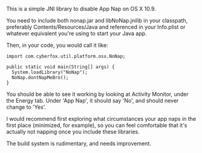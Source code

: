 This is a simple JNI library to disable App Nap on OS X 10.9.

You need to include both nonap.jar and libNoNap.jnilib in your
classpath, preferably Contents/Resources/Java and referenced in your
Info.plist or whatever equivalent you're using to start your Java app.

Then, in your code, you would call it like:

    import com.cyberfox.util.platform.osx.NoNap;
    
    public static void main(String[] args) {
      System.loadLibrary("NoNap");
      NoNap.dontNapMeBro();
    }

You should be able to see it working by looking at Activity Monitor,
under the Energy tab.  Under 'App Nap', it should say 'No', and should
never change to 'Yes'.

I would recommend first exploring what circumstances your app naps in
the first place (minimized, for example), so you can feel comfortable
that it's actually not napping once you include these libraries.

The build system is rudimentary, and needs improvement.

